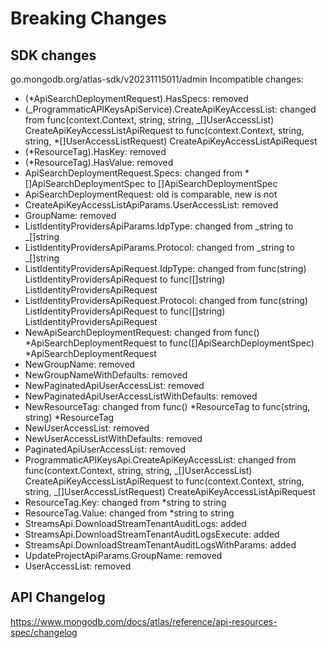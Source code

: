# Breaking Changes

## SDK changes

go.mongodb.org/atlas-sdk/v20231115011/admin
Incompatible changes:

- (\*ApiSearchDeploymentRequest).HasSpecs: removed
- (_ProgrammaticAPIKeysApiService).CreateApiKeyAccessList: changed from func(context.Context, string, string, _[]UserAccessList) CreateApiKeyAccessListApiRequest to func(context.Context, string, string, \*[]UserAccessListRequest) CreateApiKeyAccessListApiRequest
- (\*ResourceTag).HasKey: removed
- (\*ResourceTag).HasValue: removed
- ApiSearchDeploymentRequest.Specs: changed from \*[]ApiSearchDeploymentSpec to []ApiSearchDeploymentSpec
- ApiSearchDeploymentRequest: old is comparable, new is not
- CreateApiKeyAccessListApiParams.UserAccessList: removed
- GroupName: removed
- ListIdentityProvidersApiParams.IdpType: changed from _string to _[]string
- ListIdentityProvidersApiParams.Protocol: changed from _string to _[]string
- ListIdentityProvidersApiRequest.IdpType: changed from func(string) ListIdentityProvidersApiRequest to func([]string) ListIdentityProvidersApiRequest
- ListIdentityProvidersApiRequest.Protocol: changed from func(string) ListIdentityProvidersApiRequest to func([]string) ListIdentityProvidersApiRequest
- NewApiSearchDeploymentRequest: changed from func() *ApiSearchDeploymentRequest to func([]ApiSearchDeploymentSpec) *ApiSearchDeploymentRequest
- NewGroupName: removed
- NewGroupNameWithDefaults: removed
- NewPaginatedApiUserAccessList: removed
- NewPaginatedApiUserAccessListWithDefaults: removed
- NewResourceTag: changed from func() *ResourceTag to func(string, string) *ResourceTag
- NewUserAccessList: removed
- NewUserAccessListWithDefaults: removed
- PaginatedApiUserAccessList: removed
- ProgrammaticAPIKeysApi.CreateApiKeyAccessList: changed from func(context.Context, string, string, _[]UserAccessList) CreateApiKeyAccessListApiRequest to func(context.Context, string, string, _[]UserAccessListRequest) CreateApiKeyAccessListApiRequest
- ResourceTag.Key: changed from \*string to string
- ResourceTag.Value: changed from \*string to string
- StreamsApi.DownloadStreamTenantAuditLogs: added
- StreamsApi.DownloadStreamTenantAuditLogsExecute: added
- StreamsApi.DownloadStreamTenantAuditLogsWithParams: added
- UpdateProjectApiParams.GroupName: removed
- UserAccessList: removed

## API Changelog

https://www.mongodb.com/docs/atlas/reference/api-resources-spec/changelog
